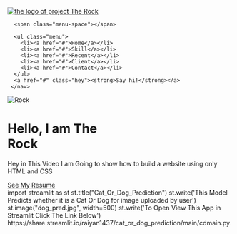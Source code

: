 <!DOCTYPE html>
<html>
  <head>
    <meta charset="utf-8">
      <title>The Rock Resume</title>
    <link href="style.css" rel="stylesheet" type="text/css" />
  </head>
  <body>
   <section id="main">
     <nav>
      <a href="#" class="logo">
        <img src="build_logo.png" alt="the logo of project The Rock">
      </a>

      <span class="menu-space"></span>
      
      <ul class="menu">
        <li><a href="#">Home</a></li>
        <li><a href="#">Skill</a></li>
        <li><a href="#">Recent</a></li>
        <li><a href="#">Client</a></li>
        <li><a href="#">Contact</a></li>
      </ul>
      <a href="#" class="hey"><strong>Say hi!</strong></a>
     </nav>
   </section> 

   <div class="content">
     <div class="image">
       <img src="dwayne_jhonson.jpg" alt="Rock">
     </div> 
     <div class="main-text">
       <h1> Hello, I am The <br> Rock</h1>
       <p> Hey in This Video I am Going to show how to build a website using only HTML and CSS</p>
       <a href="#" class="resume-btn">See My Resume</a>
     </div> 
   </div>
  </body>
</html>
import streamlit as st
       st.title("Cat_Or_Dog_Prediction") 
       st.write('This Model Predicts whether it is a Cat Or Dog for image uploaded by user')
       st.image("dog_pred.jpg", width=500)
       st.write('To Open View This App in Streamlit Click The Link Below')
       https://share.streamlit.io/raiyan1437/cat_or_dog_prediction/main/cdmain.py
